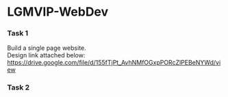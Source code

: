 # LGMVIP-WebDev
### Task 1
Build a single page website.  
Design link attached below:  
https://drive.google.com/file/d/155fTjPt_AvhNMfOGxpPORcZlPEBeNYWd/view

### Task 2
